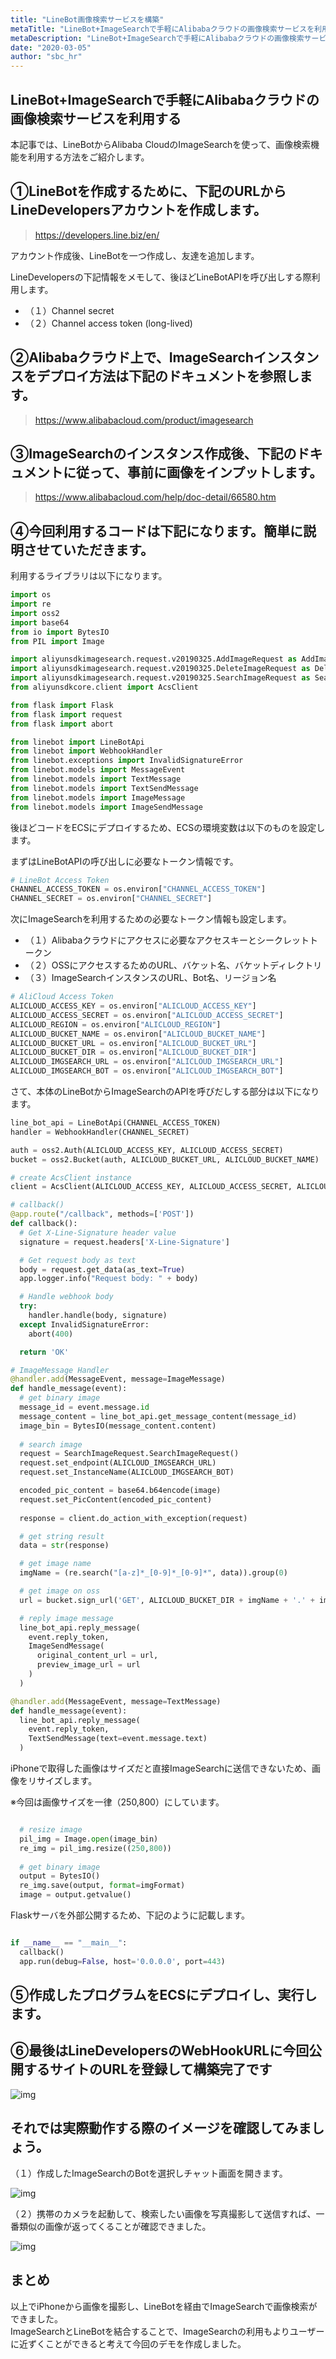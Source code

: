 ```yaml
---
title: "LineBot画像検索サービスを構築"
metaTitle: "LineBot+ImageSearchで手軽にAlibabaクラウドの画像検索サービスを利用する"
metaDescription: "LineBot+ImageSearchで手軽にAlibabaクラウドの画像検索サービスを利用する"
date: "2020-03-05"
author: "sbc_hr"
---
```


## LineBot+ImageSearchで手軽にAlibabaクラウドの画像検索サービスを利用する

本記事では、LineBotからAlibaba CloudのImageSearchを使って、画像検索機能を利用する方法をご紹介します。

## ①LineBotを作成するために、下記のURLからLineDevelopersアカウントを作成します。

> https://developers.line.biz/en/

アカウント作成後、LineBotを一つ作成し、友達を追加します。

LineDevelopersの下記情報をメモして、後ほどLineBotAPIを呼び出しする際利用します。

 - （１）Channel secret
 - （２）Channel access token (long-lived)

## ②Alibabaクラウド上で、ImageSearchインスタンスをデプロイ方法は下記のドキュメントを参照します。

> https://www.alibabacloud.com/product/imagesearch

## ③ImageSearchのインスタンス作成後、下記のドキュメントに従って、事前に画像をインプットします。

> https://www.alibabacloud.com/help/doc-detail/66580.htm


## ④今回利用するコードは下記になります。簡単に説明させていただきます。

利用するライブラリは以下になります。
```python
import os
import re
import oss2
import base64
from io import BytesIO
from PIL import Image

import aliyunsdkimagesearch.request.v20190325.AddImageRequest as AddImageRequest
import aliyunsdkimagesearch.request.v20190325.DeleteImageRequest as DeleteImageRequest
import aliyunsdkimagesearch.request.v20190325.SearchImageRequest as SearchImageRequest
from aliyunsdkcore.client import AcsClient

from flask import Flask
from flask import request
from flask import abort

from linebot import LineBotApi
from linebot import WebhookHandler
from linebot.exceptions import InvalidSignatureError
from linebot.models import MessageEvent
from linebot.models import TextMessage
from linebot.models import TextSendMessage
from linebot.models import ImageMessage
from linebot.models import ImageSendMessage

```

後ほどコードをECSにデプロイするため、ECSの環境変数は以下のものを設定します。
     
まずはLineBotAPIの呼び出しに必要なトークン情報です。
```python
# LineBot Access Token
CHANNEL_ACCESS_TOKEN = os.environ["CHANNEL_ACCESS_TOKEN"]
CHANNEL_SECRET = os.environ["CHANNEL_SECRET"]
```

次にImageSearchを利用するための必要なトークン情報も設定します。

 - （１）Alibabaクラウドにアクセスに必要なアクセスキーとシークレットトークン
 - （２）OSSにアクセスするためのURL、バケット名、バケットディレクトリ
 - （３）ImageSearchインスタンスのURL、Bot名、リージョン名

```python
# AliCloud Access Token
ALICLOUD_ACCESS_KEY = os.environ["ALICLOUD_ACCESS_KEY"]
ALICLOUD_ACCESS_SECRET = os.environ["ALICLOUD_ACCESS_SECRET"]
ALICLOUD_REGION = os.environ["ALICLOUD_REGION"]
ALICLOUD_BUCKET_NAME = os.environ["ALICLOUD_BUCKET_NAME"]
ALICLOUD_BUCKET_URL = os.environ["ALICLOUD_BUCKET_URL"]
ALICLOUD_BUCKET_DIR = os.environ["ALICLOUD_BUCKET_DIR"]
ALICLOUD_IMGSEARCH_URL = os.environ["ALICLOUD_IMGSEARCH_URL"]
ALICLOUD_IMGSEARCH_BOT = os.environ["ALICLOUD_IMGSEARCH_BOT"]

```

さて、本体のLineBotからImageSearchのAPIを呼びだしする部分は以下になります。

```python
line_bot_api = LineBotApi(CHANNEL_ACCESS_TOKEN)
handler = WebhookHandler(CHANNEL_SECRET)

auth = oss2.Auth(ALICLOUD_ACCESS_KEY, ALICLOUD_ACCESS_SECRET)
bucket = oss2.Bucket(auth, ALICLOUD_BUCKET_URL, ALICLOUD_BUCKET_NAME)

# create AcsClient instance
client = AcsClient(ALICLOUD_ACCESS_KEY, ALICLOUD_ACCESS_SECRET, ALICLOUD_REGION)

# callback()
@app.route("/callback", methods=['POST'])
def callback():
  # Get X-Line-Signature header value
  signature = request.headers['X-Line-Signature']

  # Get request body as text
  body = request.get_data(as_text=True)
  app.logger.info("Request body: " + body)

  # Handle webhook body
  try:
    handler.handle(body, signature)
  except InvalidSignatureError:
    abort(400)

  return 'OK'

# ImageMessage Handler
@handler.add(MessageEvent, message=ImageMessage)
def handle_message(event):
  # get binary image
  message_id = event.message.id
  message_content = line_bot_api.get_message_content(message_id)
  image_bin = BytesIO(message_content.content)
  
  # search image
  request = SearchImageRequest.SearchImageRequest()
  request.set_endpoint(ALICLOUD_IMGSEARCH_URL)
  request.set_InstanceName(ALICLOUD_IMGSEARCH_BOT)

  encoded_pic_content = base64.b64encode(image)
  request.set_PicContent(encoded_pic_content)
  
  response = client.do_action_with_exception(request)

  # get string result
  data = str(response)

  # get image name
  imgName = (re.search("[a-z]*_[0-9]*_[0-9]*", data)).group(0)

  # get image on oss
  url = bucket.sign_url('GET', ALICLOUD_BUCKET_DIR + imgName + '.' + imgFormat, 60)

  # reply image message
  line_bot_api.reply_message(
    event.reply_token,
    ImageSendMessage(
      original_content_url = url,
      preview_image_url = url
    )
  )

@handler.add(MessageEvent, message=TextMessage)
def handle_message(event):
  line_bot_api.reply_message(
    event.reply_token,
    TextSendMessage(text=event.message.text)
  )

```

iPhoneで取得した画像はサイズだと直接ImageSearchに送信できないため、画像をリサイズします。
     
※今回は画像サイズを一律（250,800）にしています。

```python

  # resize image
  pil_img = Image.open(image_bin)
  re_img = pil_img.resize((250,800))
  
  # get binary image
  output = BytesIO()
  re_img.save(output, format=imgFormat)
  image = output.getvalue()

```

Flaskサーバを外部公開するため、下記のように記載します。

```python

if __name__ == "__main__":
  callback()
  app.run(debug=False, host='0.0.0.0', port=443)

```

## ⑤作成したプログラムをECSにデプロイし、実行します。

## ⑥最後はLineDevelopersのWebHookURLに今回公開するサイトのURLを登録して構築完了です

![img](https://raw.githubusercontent.com/sbcloud/help/master/content/usecase-AI/AI_images_26006613527341000/20200228151239.png "参照")

     
## それでは実際動作する際のイメージを確認してみましょう。
     
（１）作成したImageSearchのBotを選択しチャット画面を開きます。

![img](https://raw.githubusercontent.com/sbcloud/help/master/content/usecase-AI/AI_images_26006613527341000/20200228151511.jpg "参照")

     
（２）携帯のカメラを起動して、検索したい画像を写真撮影して送信すれば、一番類似の画像が返ってくることが確認できました。

![img](https://raw.githubusercontent.com/sbcloud/help/master/content/usecase-AI/AI_images_26006613527341000/20200228151452.jpg "参照")

## まとめ
以上でiPhoneから画像を撮影し、LineBotを経由でImageSearchで画像検索ができました。    
ImageSearchとLineBotを結合することで、ImageSearchの利用もよりユーザーに近ずくことができると考えて今回のデモを作成しました。


